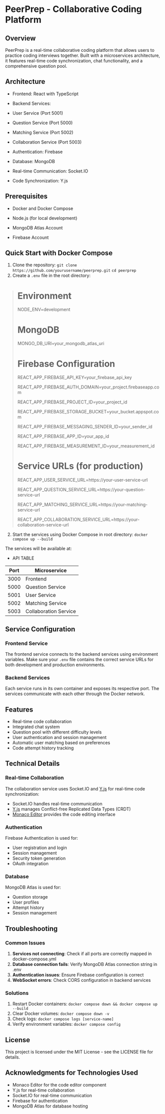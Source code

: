 
# PeerPrep - Collaborative Coding Platform

  

## Overview

PeerPrep is a real-time collaborative coding platform that allows users to practice coding interviews together. Built with a microservices architecture, it features real-time code synchronization, chat functionality, and a comprehensive question pool.

  

## Architecture

- Frontend: React with TypeScript

- Backend Services:

- User Service (Port 5001)

- Question Service (Port 5000)

- Matching Service (Port 5002)

- Collaboration Service (Port 5003)

- Authentication: Firebase

- Database: MongoDB

- Real-time Communication: Socket.IO

- Code Synchronization: Y.js

  

## Prerequisites

- Docker and Docker Compose

- Node.js (for local development)

- MongoDB Atlas Account

- Firebase Account

  

## Quick Start with Docker Compose

  

1. Clone the repository:
`git clone https://github.com/yourusername/peerprep.git`
 `cd peerprep`
 2. Create a `.env` file in the root directory:
 

> # Environment
> 
> NODE_ENV=development
> 
> # MongoDB
> 
> MONGO_DB_URI=your_mongodb_atlas_uri
> 
> # Firebase Configuration
> 
> REACT_APP_FIREBASE_API_KEY=your_firebase_api_key
> 
> REACT_APP_FIREBASE_AUTH_DOMAIN=your_project.firebaseapp.com
> 
> REACT_APP_FIREBASE_PROJECT_ID=your_project_id
> 
> REACT_APP_FIREBASE_STORAGE_BUCKET=your_bucket.appspot.com
> 
> REACT_APP_FIREBASE_MESSAGING_SENDER_ID=your_sender_id
> 
> REACT_APP_FIREBASE_APP_ID=your_app_id
> 
> REACT_APP_FIREBASE_MEASUREMENT_ID=your_measurement_id
> 
> # Service URLs (for production)
> 
> REACT_APP_USER_SERVICE_URL=https://your-user-service-url
> 
> REACT_APP_QUESTION_SERVICE_URL=https://your-question-service-url
> 
> REACT_APP_MATCHING_SERVICE_URL=https://your-matching-service-url
> 
> REACT_APP_COLLABORATION_SERVICE_URL=https://your-collaboration-service-url
> 
2. Start the services using Docker Compose in root directory:
`docker compose up --build`

The services will be available at:
- API TABLE

|Port| Microservice  |
|--|--|
| 3000 |Frontend  |
|5000|Question Service|
|5001|User Service|
|5002|Matching Service|
|5003|Collaboration Service|

## Service Configuration

### Frontend Service
The frontend service connects to the backend services using environment variables. Make sure your `.env` file contains the correct service URLs for both development and production environments.

### Backend Services
Each service runs in its own container and exposes its respective port. The services communicate with each other through the Docker network.

## Features
- Real-time code collaboration
- Integrated chat system
- Question pool with different difficulty levels
- User authentication and session management
- Automatic user matching based on preferences
- Code attempt history tracking

## Technical Details

### Real-time Collaboration
The collaboration service uses Socket.IO and [Y.js](https://docs.yjs.dev) for real-time code synchronization:
- Socket.IO handles real-time communication
- [Y.js](https://docs.yjs.dev) manages Conflict-free Replicated Data Types (CRDT)
- [Monaco Editor](https://microsoft.github.io/monaco-editor/) provides the code editing interface

### Authentication
Firebase Authentication is used for:
- User registration and login
- Session management
- Security token generation
- OAuth integration

### Database
MongoDB Atlas is used for:
- Question storage
- User profiles
- Attempt history
- Session management

## Troubleshooting

### Common Issues
1. **Services not connecting**: Check if all ports are correctly mapped in docker-compose.yml
2. **Database connection fails**: Verify MongoDB Atlas connection string in .env
3. **Authentication issues**: Ensure Firebase configuration is correct
4. **WebSocket errors**: Check CORS configuration in backend services

### Solutions
1. Restart Docker containers: `docker compose down && docker compose up --build`
2. Clear Docker volumes: `docker compose down -v`
3. Check logs: `docker compose logs [service-name]`
4. Verify environment variables: `docker compose config`

## License
This project is licensed under the MIT License - see the LICENSE file for details.

## Acknowledgments for Technologies Used
- Monaco Editor for the code editor component
- Y.js for real-time collaboration
- Socket.IO for real-time communication
- Firebase for authentication
- MongoDB Atlas for database hosting
